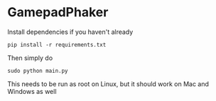 # GamepadPhaker
Install dependencies if you haven't already
```
pip install -r requirements.txt
```
Then simply do
```
sudo python main.py
```
This needs to be run as root on Linux, but it should work on Mac and Windows as well
